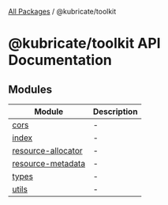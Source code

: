 [All Packages](../index.md) / @kubricate/toolkit

# @kubricate/toolkit API Documentation

## Modules

| Module | Description |
| ------ | ------ |
| [cors](cors/index.md) | - |
| [index](index/index.md) | - |
| [resource-allocator](resource-allocator/index.md) | - |
| [resource-metadata](resource-metadata/index.md) | - |
| [types](types/index.md) | - |
| [utils](utils/index.md) | - |
